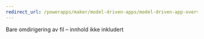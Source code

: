 ```yaml
---
redirect_url: /powerapps/maker/model-driven-apps/model-driven-app-overview
---
```

Bare omdirigering av fil – innhold ikke inkludert